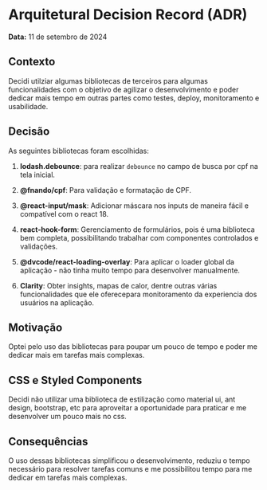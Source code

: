 # Arquitetural Decision Record (ADR)

**Data:** 11 de setembro de 2024

## Contexto

Decidi utilziar algumas bibliotecas de terceiros para algumas funcionalidades com o objetivo de agilizar o desenvolvimento e poder dedicar mais tempo em outras partes como testes, deploy, monitoramento e usabilidade.


## Decisão
As seguintes bibliotecas foram escolhidas:

1. **lodash.debounce**: para realizar `debounce` no campo de busca por cpf na tela inicial.

2. **@fnando/cpf**: Para validação e formatação de CPF.

3. **@react-input/mask**: Adicionar máscara nos inputs de maneira fácil e compatível com o react 18.

4. **react-hook-form**: Gerenciamento de formulários, pois é uma biblioteca bem completa, possibilitando trabalhar com componentes controlados e validações.

5. **@dvcode/react-loading-overlay**: Para aplicar o loader global da aplicação - não tinha muito tempo para desenvolver manualmente.

6. **Clarity**: Obter insights, mapas de calor, dentre outras várias funcionalidades que ele oferecepara monitoramento da experiencia dos usuários na aplicação.

## Motivação
Optei pelo uso das bibliotecas para poupar um pouco de tempo e poder me dedicar mais em tarefas mais complexas.

## CSS e Styled Components
Decidi não utilizar uma biblioteca de estilização como material ui, ant design, bootstrap, etc para aproveitar a oportunidade para praticar e me desenvolver um pouco mais no css. 

## Consequências
O uso dessas bibliotecas simplificou o desenvolvimento, reduziu o tempo necessário para resolver tarefas comuns e me possibilitou tempo para me dedicar em tarefas mais complexas.

